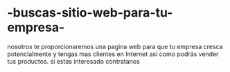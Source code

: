 # -buscas-sitio-web-para-tu-empresa-
nosotros te proporcionaremos una pagina web para que tu empresa cresca potencialmente y tengas mas clientes en Internet así como podrás vender tus productos. si estas interesado contratanos
